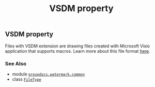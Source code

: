 ﻿---
title: VSDM property
second_title: GroupDocs.Watermark for Python via .NET API References
description: 
type: docs
url: /python-net/groupdocs.watermark.common/filetype/vsdm/
is_root: false
weight: 460
---

## VSDM property


Files with VSDM extension are drawing files created with Microsoft Visio application that supports macros.
Learn more about this file format
[here](https://wiki.fileformat.com/image/vsdm/).

### See Also
* module [`groupdocs.watermark.common`](../../)
* class [`FileType`](/watermark/python-net/groupdocs.watermark.common/filetype)
